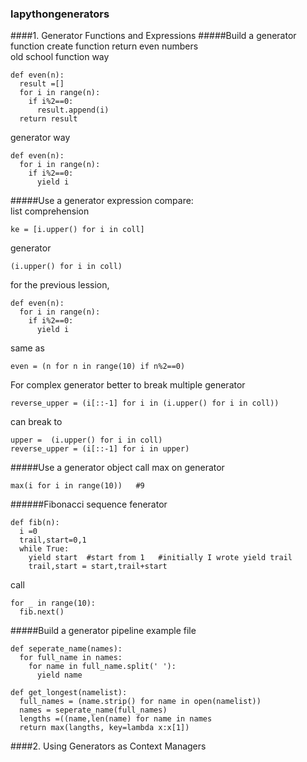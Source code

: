 ### lapythongenerators
####1. Generator Functions and Expressions
#####Build a generator function
create function return even numbers  
old school function way
```
def even(n):
  result =[]
  for i in range(n):
    if i%2==0:
      result.append(i)
  return result
```

generator way
```
def even(n):
  for i in range(n):
    if i%2==0:
      yield i
```

#####Use a generator expression
compare:  
list comprehension
```
ke = [i.upper() for i in coll]
```
generator
```
(i.upper() for i in coll)
```
for the previous lession,
```
def even(n):
  for i in range(n):
    if i%2==0:
      yield i
```
same as
```
even = (n for n in range(10) if n%2==0)
```

For complex generator better to break multiple generator
```
reverse_upper = (i[::-1] for i in (i.upper() for i in coll))
```
can break to
```
upper =  (i.upper() for i in coll)
reverse_upper = (i[::-1] for i in upper)
```
#####Use a generator object
call max on generator
```
max(i for i in range(10))   #9
```
######Fibonacci sequence fenerator
```
def fib(n):
  i =0
  trail,start=0,1
  while True:
    yield start  #start from 1   #initially I wrote yield trail
    trail,start = start,trail+start
```    
call
```
for _ in range(10):
  fib.next()
```
#####Build a generator pipeline
example file
```
def seperate_name(names):
  for full_name in names:
    for name in full_name.split(' '):
      yield name

def get_longest(namelist):
  full_names = (name.strip() for name in open(namelist))
  names = seperate_name(full_names)
  lengths =((name,len(name) for name in names
  return max(langths, key=lambda x:x[1])
```
####2. Using Generators as Context Managers
